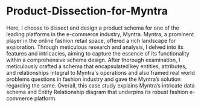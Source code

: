 # Product-Dissection-for-Myntra
Here, I choose to dissect and design a product schema for one of the leading platforms in the e-commerce industry, Myntra.
Myntra, a prominent player in the online fashion retail space, offered a rich landscape for exploration. Through meticulous research and analysis, I delved into its features and intricacies, aiming to capture the essence of its functionality within a comprehensive schema design.
After thorough examination, I meticulously crafted a schema that encapsulated key entities, attributes, and relationships integral to Myntra's operations and also framed real world problems questions in fashion industry and gave the Myntra’s solution regarding the same.
Overall, this case study explains Myntra’s intricate data schema and Entity Relationship diagram that underpins its robust fashion e-commerce platform.
